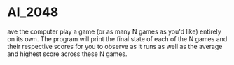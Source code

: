 # AI_2048
ave the computer play a game (or as many N games as you'd like) entirely on its own. The program will print  the final state of each of the N games and their respective scores for you to observe as it runs as well as the average and highest score across these N games.
